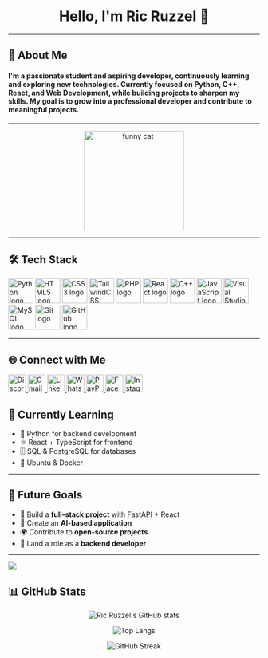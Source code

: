 <h1 align="center">Hello, I'm Ric Ruzzel 👋</h1>

---

<h2 align="left">🚀 About Me</h2>

<h4 align="left">
  I'm a passionate student and aspiring developer, continuously learning and exploring new technologies.  
  Currently focused on <b>Python, C++, React, and Web Development</b>, while building projects to sharpen my skills.  
  My goal is to grow into a professional developer and contribute to meaningful projects.
</h4>

---

<div align="center">
  <img height="200" src="https://media.tenor.com/E3MVEIoXf0cAAAAM/angry-cat.gif" alt="funny cat" />
</div>

---

<h2 align="left">🛠 Tech Stack</h2>

<div align="left">
  <img src="https://cdn.jsdelivr.net/gh/devicons/devicon/icons/python/python-original.svg" height="50" alt="Python logo" />
  <img src="https://cdn.jsdelivr.net/gh/devicons/devicon/icons/html5/html5-original.svg" height="50" alt="HTML5 logo" />
  <img src="https://cdn.jsdelivr.net/gh/devicons/devicon/icons/css3/css3-original.svg" height="50" alt="CSS3 logo" />
  <img src="https://cdn.jsdelivr.net/gh/devicons/devicon/icons/tailwindcss/tailwindcss-original-wordmark.svg" height="50" alt="TailwindCSS logo" />
  <img src="https://cdn.jsdelivr.net/gh/devicons/devicon/icons/php/php-original.svg" height="50" alt="PHP logo" />
  <img src="https://cdn.jsdelivr.net/gh/devicons/devicon/icons/react/react-original.svg" height="50" alt="React logo" />
  <img src="https://cdn.jsdelivr.net/gh/devicons/devicon/icons/cplusplus/cplusplus-original.svg" height="50" alt="C++ logo" />
  <img src="https://cdn.jsdelivr.net/gh/devicons/devicon/icons/javascript/javascript-original.svg" height="50" alt="JavaScript logo" />
  <img src="https://cdn.jsdelivr.net/gh/devicons/devicon/icons/visualstudio/visualstudio-plain.svg" height="50" alt="Visual Studio logo" />
  <img src="https://cdn.jsdelivr.net/gh/devicons/devicon/icons/mysql/mysql-original.svg" height="50" alt="MySQL logo" />
  <img src="https://cdn.jsdelivr.net/gh/devicons/devicon/icons/git/git-original.svg" height="50" alt="Git logo" />
  <img src="https://cdn.jsdelivr.net/gh/devicons/devicon/icons/github/github-original.svg" height="50" alt="GitHub logo" />
</div>

---

<h2 align="left">🌐 Connect with Me</h2>

<div align="left">
  <a href="https://discordapp.com/users/tashumii" target="_blank">
    <img src="https://img.shields.io/static/v1?message=Discord&logo=discord&label=&color=7289DA&logoColor=white&style=for-the-badge" height="35" alt="Discord" />
  </a>
  <a href="mailto:Ruzzel672@gmail.com" target="_blank">
    <img src="https://img.shields.io/static/v1?message=Gmail&logo=gmail&label=&color=D14836&logoColor=white&style=for-the-badge" height="35" alt="Gmail" />
  </a>
  <a href="https://www.linkedin.com/in/YOUR-LINKEDIN-USERNAME" target="_blank">
    <img src="https://img.shields.io/static/v1?message=LinkedIn&logo=linkedin&label=&color=0077B5&logoColor=white&style=for-the-badge" height="35" alt="LinkedIn" />
  </a>
  <a href="https://wa.me/YOUR-NUMBER" target="_blank">
    <img src="https://img.shields.io/static/v1?message=WhatsApp&logo=whatsapp&label=&color=25D366&logoColor=white&style=for-the-badge" height="35" alt="WhatsApp" />
  </a>
  <a href="https://www.paypal.me/YOUR-USERNAME" target="_blank">
    <img src="https://img.shields.io/static/v1?message=PayPal&logo=paypal&label=&color=00457C&logoColor=white&style=for-the-badge" height="35" alt="PayPal" />
  </a>
  <a href="https://www.facebook.com/ric.ruzzel.badlis/" target="_blank">
    <img src="https://img.shields.io/static/v1?message=Facebook&logo=facebook&label=&color=1877F2&logoColor=white&style=for-the-badge" height="35" alt="Facebook" />
  </a>
  <a href="https://www.instagram.com/YOUR-INSTAGRAM-USERNAME" target="_blank">
    <img src="https://img.shields.io/static/v1?message=Instagram&logo=instagram&label=&color=E4405F&logoColor=white&style=for-the-badge" height="35" alt="Instagram" />
  </a>
</div>



## 📖 Currently Learning

- 🐍 Python for backend development  
- ⚛️ React + TypeScript for frontend  
- 🗄️ SQL & PostgreSQL for databases  
- 🐧 Ubuntu & Docker  

---

## 🎯 Future Goals

- 🚀 Build a **full-stack project** with FastAPI + React  
- 🧠 Create an **AI-based application**  
- 🌍 Contribute to **open-source projects**  
- 💼 Land a role as a **backend developer**  
---
<img src="https://capsule-render.vercel.app/api?type=waving&color=gradient&height=120&section=footer"/>

<h2 align="left">📊 GitHub Stats</h2>

<div align="center">

  ![Ric Ruzzel's GitHub stats](https://github-readme-stats.vercel.app/api?username=Tashumii&show_icons=true&theme=tokyonight&hide_border=true)  

  ![Top Langs](https://github-readme-stats.vercel.app/api/top-langs/?username=YOUR-GITHUB-USERNAME&layout=compact&theme=tokyonight&hide_border=true)  

  ![GitHub Streak](https://github-readme-streak-stats.herokuapp.com/?user=YOUR-GITHUB-USERNAME&theme=tokyonight&hide_border=true)
</div>





